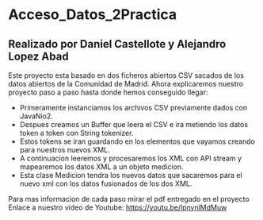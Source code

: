 # Acceso_Datos_2Practica
## Realizado por Daniel Castellote y Alejandro Lopez Abad

Este proyecto esta basado en dos ficheros abiertos CSV sacados de los datos abiertos de la Comunidad de Madrid.
Ahora explicaremos nuestro proyecto paso a paso hasta donde hemos conseguido llegar:
- Primeramente instanciamos los archivos CSV previamente dados con JavaNio2.
- Despues creamos un Buffer que leera el CSV e ira metiendo los datos token a token con String tokenizer.
- Estos tokens se iran guardando en los elementos que vayamos creando para nuestros nuevos XML.
- A continuacion leeremos y procesaremos los XML con API stream y mapearemos los datos XML a un objeto medicion.
- Esta clase Medicion tendra los nuevos datos que sacaremos para el nuevo xml con los datos fusionados de los dos XML.


Para mas informacion de cada paso mirar el pdf entregado en el proyecto
Enlace a nuestro video de Youtube: https://youtu.be/lpnvnlMdMuw





